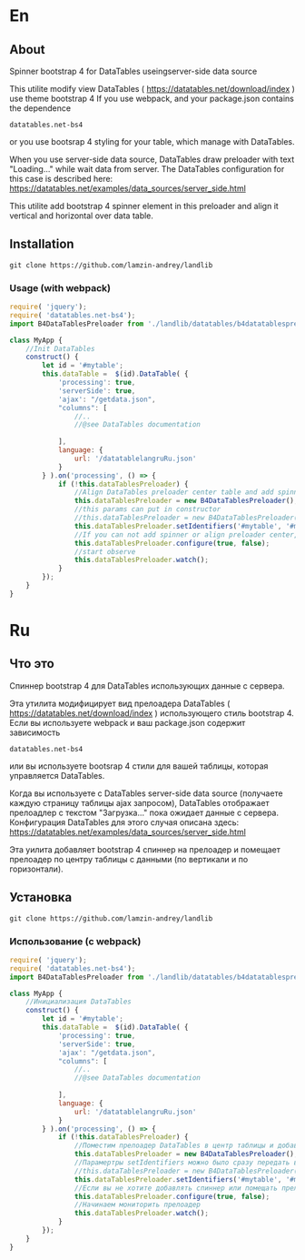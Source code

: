 # En


## About

Spinner bootstrap 4 for DataTables  useingserver-side data source

This utilite modify view DataTables ( https://datatables.net/download/index ) use theme bootstrap 4 
If you use webpack, and your package.json contains the dependence 

`datatables.net-bs4`

or you use bootsrap 4 styling for your table, which manage with DataTables.

When you use server-side data source, DataTables draw preloader with text "Loading..." while wait data from server.
The DataTables configuration for this case is described here: https://datatables.net/examples/data_sources/server_side.html

This utilite add bootstrap 4 spinner element in this preloader and align it vertical and horizontal over data table.

## Installation

`git clone https://github.com/lamzin-andrey/landlib`

### Usage (with webpack)


```javascript
require( 'jquery'); 
require( 'datatables.net-bs4'); 
import B4DataTablesPreloader from './landlib/datatables/b4datatablespreloader.js';

class MyApp {
	//Init DataTables
	construct() {
		let id = '#mytable';
        this.dataTable =  $(id).DataTable( {
            'processing': true,
            'serverSide': true,
            'ajax': "/getdata.json",
            "columns": [
				//..
				//@see DataTables documentation
                
            ],
            language: {
                url: '/datatablelangruRu.json'
            }
        } ).on('processing', () => {
            if (!this.dataTablesPreloader) {
				//Align DataTables preloader center table and add spinner
				this.dataTablesPreloader = new B4DataTablesPreloader();
				//this params can put in constructor
				//this.dataTablesPreloader = new B4DataTablesPreloader('#mytable', '#mytable_processing', this.dataTable);
                this.dataTablesPreloader.setIdentifiers('#mytable', '#mytable_processing', this.dataTable);
                //If you can not add spinner or align preloader center, use method configure 
                this.dataTablesPreloader.configure(true, false);
                //start observe
                this.dataTablesPreloader.watch();
            }
        });
	}
}
```


# Ru

## Что это

Спиннер bootstrap 4 для DataTables  использующих данные с сервера.

Эта утилита модифицирует вид прелоадера DataTables ( https://datatables.net/download/index ) использующего стиль bootstrap 4.
Если вы используете webpack и ваш package.json содержит зависимость 

`datatables.net-bs4`

или вы используете bootsrap 4 стили для вашей таблицы, которая управляется DataTables.

Когда вы используете с DataTables server-side data source (получаете каждую страницу таблицы ajax запросом),
DataTables отображает прелоадлер с текстом "Загрузка..." пока ожидает данные с сервера.
Конфигурация DataTables для этого случая описана здесь: https://datatables.net/examples/data_sources/server_side.html

Эта уилита добавляет bootstrap 4 спиннер на прелоадер и помещает прелоадер по центру таблицы с данными (по вертикали и по горизонтали).

## Установка

`git clone https://github.com/lamzin-andrey/landlib`

### Использование (с webpack)


```javascript
require( 'jquery'); 
require( 'datatables.net-bs4'); 
import B4DataTablesPreloader from './landlib/datatables/b4datatablespreloader.js';

class MyApp {
	//Инициализация DataTables
	construct() {
		let id = '#mytable';
		this.dataTable =  $(id).DataTable( {
			'processing': true,
			'serverSide': true,
			'ajax': "/getdata.json",
			"columns": [
				//..
				//@see DataTables documentation
				
			],
			language: {
                url: '/datatablelangruRu.json'
            }
        } ).on('processing', () => {
            if (!this.dataTablesPreloader) {
				//Поместим прелоадер DataTables в центр таблицы и добавим ему спиннер
				this.dataTablesPreloader = new B4DataTablesPreloader();
				//Парамертры setIdentifiers можно было сразу передать в конструктор:
				//this.dataTablesPreloader = new B4DataTablesPreloader('#mytable', '#mytable_processing', this.dataTable);
                this.dataTablesPreloader.setIdentifiers('#mytable', '#mytable_processing', this.dataTable);
                //Если вы не хотите добавлять спиннер или помещать прелоадер в центр таблицы, конфигурируйте его
                this.dataTablesPreloader.configure(true, false);
                //Начинаем мониторить прелоадер
                this.dataTablesPreloader.watch();
            }
        });
	}
}
```
